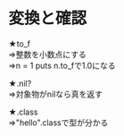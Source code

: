 # 変換と確認

★to_f  
⇒整数を小数点にする  
⇒n = 1      puts n.to_fで1.0になる

★.nil?  
⇒対象物がnilなら真を返す

★.class  
⇒"hello".classで型が分かる
